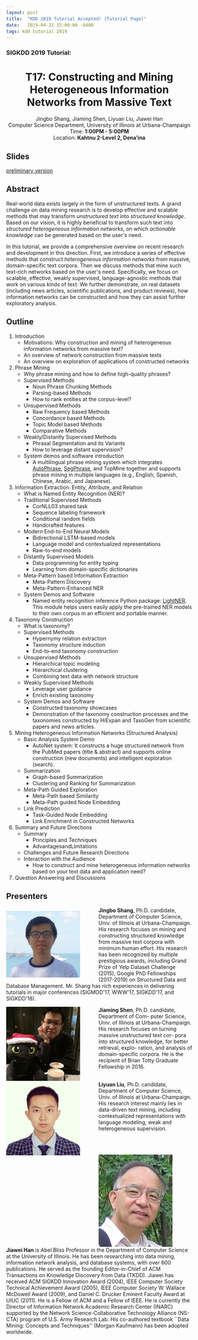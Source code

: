 ```yaml
---
layout: post
title:  "KDD 2019 Tutorial Accepted! (Tutorial Page)"
date:   2019-04-22 15:00:00 -0400
tags: kdd tutorial 2019
---
```


### SIGKDD 2019 Tutorial:
<center>
<h1>
T17: Constructing and Mining Heterogeneous Information Networks from Massive Text
</h1>
Jingbo Shang, Jiaming Shen, Liyuan Liu, Jiawei Han<br/>
Computer Science Department, University of Illinois at Urbana-Champaign<br/>
Time: <b>1:00PM - 5:00PM</b><br/>
Location: <b>Kahtnu 2-Level 2, Dena’ina</b><br/>
</center>

## Slides

[preliminary version](https://www.dropbox.com/s/asqpts97hz7zmaf/kdd19-slides-preliminary-version.pdf?dl=0)

## Abstract

Real-world data exists largely in the form of unstructured texts. A grand challenge on data mining research is to develop effective and scalable methods that may transform *unstructured text* into *structured knowledge*. Based on our vision, it is highly beneficial to transform such text into *structured heterogeneous information networks*, on which *actionable knowledge* can be generated based on the user's need.

In this tutorial, we provide a comprehensive overview on recent research and development in this direction.  First, we introduce a series of effective methods that construct *heterogeneous information networks* from massive, domain-specific text corpora. Then we discuss methods that mine such text-rich networks based on the user's need. Specifically, we focus on scalable, effective, weakly supervised, language-agnostic methods that work on various kinds of text. We further demonstrate, on real datasets (including news articles, scientific publications, and product reviews), how information networks can be constructed and how they can assist further exploratory analysis.

## Outline

1. Introduction
    - Motivations: Why construction and mining of heterogeneous information networks from massive text?
    - An overview of network construction from massive texts
    - An overview on exploration of applications of constructed networks
2. Phrase Mining
    - Why phrase mining and how to define high-quality phrases?
    - Supervised Methods
        * Noun Phrase Chunking Methods
        * Parsing-based Methods
        * How to rank entities at the corpus-level?
    - Unsupervised Methods
        * Raw Frequency based Methods
        * Concordance based Methods
        * Topic Model based Methods
        * Comparative Methods
    - Weakly/Distantly Supervised Methods
        * Phrasal Segmentation and its Variants
        * How to leverage distant supervision?
    - System demos and software introduction
        * A multilingual phrase mining system which integrates [AutoPhrase](https://github.com/shangjingbo1226/AutoPhrase), [SegPhrase](https://github.com/shangjingbo1226/SegPhrase), and TopMine together and supports phrase mining in multiple languages (e.g., English, Spanish, Chinese, Arabic, and Japanese).
3. Information Extraction: Entity, Attribute, and Relation
    - What is Named Entity Recognition (NER)?
    - Traditional Supervised Methods
        * CorNLL03 shared task
        * Sequence labeling framework
        * Conditional random fields
        * Handcrafted features
    - Modern End-to-End Neural Models
        * Bidirectional LSTM-based models
        * Language model and contextualized representations
        * Raw-to-end models
    - Distantly Supervised Models
        * Data programming for entity typing
        * Learning from domain-specific dictionaries
    - Meta-Pattern based Information Extraction
        * Meta-Pattern Discovery
        * Meta-Pattern-Enhanced NER
    - System Demos and Software
        * Named entity recognition inference Python package: [LightNER](https://github.com/LiyuanLucasLiu/LightNER). This module helps users easily apply the pre-trained NER models to their own corpus in an efficient and portable manner.
4. Taxonomy Construction
    - What is taxonomy? 
    - Supervised Methods
        * Hypernymy relation extraction
        * Taxonomy structure induction
        * End-to-end taxonomy construction
    - Unsupervised Methods
        * Hierarchical topic modeling
        * Hierarchical clustering
        * Combining text data with network structure
    - Weakly Supervised Methods
        * Leverage user guidance
        * Enrich existing taxonomy
    - System Demos and Software
        * Constructed taxonomy showcases
        * Demonstration of the taxonomy construction processes and the taxonomies constructed by HiExpan and TaxoGen from scientific papers and news articles.
5. Mining Heterogeneous Information Networks (Structured Analysis)
    - Basic Analysis System Demo
        * AutoNet system: It constructs a huge structured network from the PubMed papers (title & abstract) and supports online construction (new documents) and intelligent exploration (search).
    - Summarization
        * Graph-based Summarization
        * Clustering and Ranking for Summarization
    - Meta-Path Guided Exploration
        * Meta-Path based Similarity
        * Meta-Path guided Node Embedding
    - Link Prediction
        * Task-Guided Node Embedding
        * Link Enrichment in Constructed Networks
6. Summary and Future Directions
    - Summary
        * Principles and Techniques
        * AdvantagesandLimitations
    - Challenges and Future Research Directions
    - Interaction with the Audience
        * How to construct and mine heterogeneous information networks based on your text data and application need?
7. Question Answering and Discussions

## Presenters

<img align="left" img src="/img/BIO/jingbo.jpg" alt="Drawing" style="width: 200px;margin-right:50px;margin-top:10px"/>**Jingbo Shang**, Ph.D. candidate, Department of Computer Science, Univ. of Illinois at Urbana-Champaign. His research focuses on mining and constructing structured knowledge from massive text corpora with minimum human effort. His research has been recognized by multiple prestigious awards, including Grand Prize of Yelp Dataset Challenge (2015), Google PhD Fellowships (2017-2019) on Structured Data and Database Management. Mr. Shang has rich experiences in delivering tutorials in major conferences (SIGMOD'17, WWW'17, SIGKDD'17, and SIGKDD'18).


<img align="left" img src="/img/BIO/jiaming.jpeg" alt="Drawing" style="width: 200px;margin-right:50px;"/>**Jiaming Shen**, Ph.D. candidate, Department of Com- puter Science, Univ. of Illinois at Urbana-Champaign. His research focuses on turning massive unstructured text cor- pora into structured knowledge, for better retrieval, explo- ration, and analysis of domain-specific corpora. He is the recipient of Brian Totty Graduate Fellowship in 2016.
<br/>
<br/>

<img align="left" img src="/img/BIO/liyuan.jpg" alt="Drawing" style="width: 200px;margin-right:50px;"/>**Liyuan Liu**, Ph.D. candidate, Department of Computer Science, Univ. of Illinois at Urbana-Champaign. His research interest mainly lies in data-driven text mining, including contextualized representations with language modeling, weak and heterogeneous supervision.

<br/>
<br/>

<img align="left" img src="/img/BIO/hanj.jpg" alt="Drawing" style="width: 200px;margin-right:50px;"/>**Jiawei Han** is Abel Bliss Professor in the Department of Computer Science at the University of Illinois. He has been researching into data mining, information network analysis, and database systems, with over 600 publications. He served as the founding Editor-in-Chief of ACM Transactions on Knowledge Discovery from Data (TKDD). Jiawei has received ACM SIGKDD Innovation Award (2004), IEEE Computer Society Technical Achievement Award (2005), IEEE Computer Society W. Wallace McDowell Award (2009), and Daniel C. Drucker Eminent Faculty Award at UIUC (2011). He is a Fellow of ACM and a Fellow of IEEE. He is currently the Director of Information Network Academic Research Center (INARC) supported by the Network Science-Collaborative Technology Alliance (NS-CTA) program of U.S. Army Research Lab. His co-authored textbook ``Data Mining: Concepts and Techniques'' (Morgan Kaufmann) has been adopted worldwide.